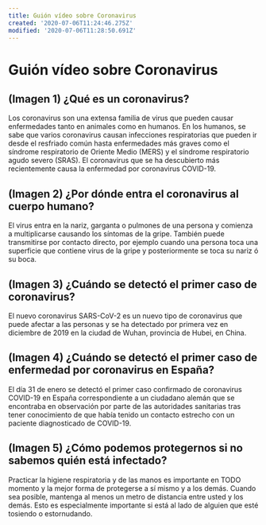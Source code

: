 ```yaml
---
title: Guión vídeo sobre Coronavirus
created: '2020-07-06T11:24:46.275Z'
modified: '2020-07-06T11:28:50.691Z'
---
```


# Guión vídeo sobre Coronavirus

## (Imagen 1) ¿Qué es un coronavirus?
Los coronavirus son una extensa familia de virus que pueden causar enfermedades tanto en animales como en humanos. En los humanos, se sabe que varios coronavirus causan infecciones respiratorias que pueden ir desde el resfriado común hasta enfermedades más graves como el síndrome respiratorio de Oriente Medio (MERS) y el síndrome respiratorio agudo severo (SRAS). El coronavirus que se ha descubierto más recientemente causa la enfermedad por coronavirus COVID-19.

## (Imagen 2) ¿Por dónde entra el coronavirus al cuerpo humano?
El virus entra en la nariz, garganta o pulmones de una persona y comienza a multiplicarse causando los síntomas de la gripe.
También puede transmitirse por contacto directo, por ejemplo cuando una persona toca una superficie que contiene virus de la gripe y posteriormente se toca su nariz ó su boca.

## (Imagen 3) ¿Cuándo se detectó el primer caso de coronavirus?
El nuevo coronavirus SARS-CoV-2 es un nuevo tipo de coronavirus que puede afectar a las personas y se ha detectado por primera vez en diciembre de 2019 en la ciudad de Wuhan, provincia de Hubei, en China.

## (Imagen 4) ¿Cuándo se detectó el primer caso de enfermedad por coronavirus en España?
El día 31 de enero se detectó el primer caso confirmado de coronavirus COVID-19 en España correspondiente a un ciudadano alemán que se encontraba en observación por parte de las autoridades sanitarias tras tener conocimiento de que había tenido un contacto estrecho con un paciente diagnosticado de COVID-19.

## (Imagen 5) ¿Cómo podemos protegernos si no sabemos quién está infectado?
Practicar la higiene respiratoria y de las manos es importante en TODO momento y la mejor forma de protegerse a sí mismo y a los demás.
Cuando sea posible, mantenga al menos un metro de distancia entre usted y los demás. Esto es especialmente importante si está al lado de alguien que esté tosiendo o estornudando.
